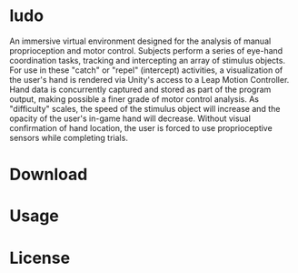 # ludo
An immersive virtual environment designed for the analysis of manual proprioception and motor control. Subjects perform a series of eye-hand coordination tasks, tracking and intercepting an array of stimulus objects. For use in these "catch" or "repel" (intercept) activities, a visualization of the user's hand is rendered via Unity's access to a Leap Motion Controller. Hand data is concurrently captured and stored as part of the program output, making possible a finer grade of motor control analysis. As "difficulty" scales, the speed of the stimulus object will increase and the opacity of the user's in-game hand will decrease. Without visual confirmation of hand location, the user is forced to use proprioceptive sensors while completing trials.
# Download
# Usage
# License
